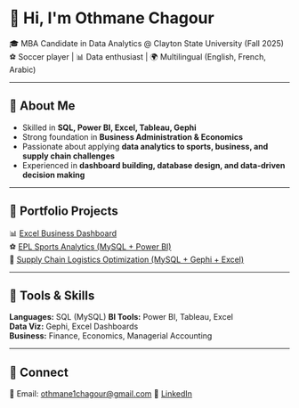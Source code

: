# 👋 Hi, I'm Othmane Chagour

🎓 MBA Candidate in Data Analytics @ Clayton State University (Fall 2025)  
⚽ Soccer player | 📊 Data enthusiast | 🌍 Multilingual (English, French, Arabic)  

---

## 🔹 About Me
- Skilled in **SQL, Power BI, Excel, Tableau, Gephi**  
- Strong foundation in **Business Administration & Economics**  
- Passionate about applying **data analytics to sports, business, and supply chain challenges**  
- Experienced in **dashboard building, database design, and data-driven decision making**

---

## 🔹 Portfolio Projects
📊 [Excel Business Dashboard](https://github.com/Outhy/excel-business-dashboard)  
⚽ [EPL Sports Analytics (MySQL + Power BI)](https://github.com/Outhy/epl-sports-analytics)  
🚚 [Supply Chain Logistics Optimization (MySQL + Gephi + Excel)](https://github.com/Outhy/supply-chain-analytics)  

---

## 🔹 Tools & Skills
**Languages:** SQL (MySQL)
**BI Tools:** Power BI, Tableau, Excel  
**Data Viz:** Gephi, Excel Dashboards  
**Business:** Finance, Economics, Managerial Accounting  

---

## 🔹 Connect
📧 Email: othmane1chagour@gmail.com 
🔗 [LinkedIn](https://www.linkedin.com/in/othmane-chagour/)  
